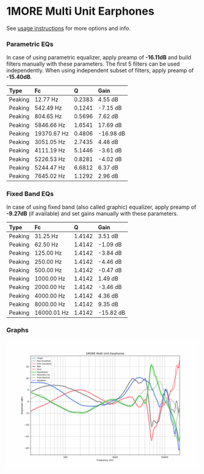 # 1MORE Multi Unit Earphones
See [usage instructions](https://github.com/jaakkopasanen/AutoEq#usage) for more options and info.

### Parametric EQs
In case of using parametric equalizer, apply preamp of **-16.11dB** and build filters manually
with these parameters. The first 5 filters can be used independently.
When using independent subset of filters, apply preamp of **-15.40dB**.

| Type    | Fc          |      Q | Gain      |
|:--------|:------------|:-------|:----------|
| Peaking | 12.77 Hz    | 0.2383 | 4.55 dB   |
| Peaking | 542.49 Hz   | 0.1241 | -7.15 dB  |
| Peaking | 804.65 Hz   | 0.5696 | 7.62 dB   |
| Peaking | 5846.66 Hz  | 1.6541 | 17.69 dB  |
| Peaking | 19370.67 Hz | 0.4806 | -16.98 dB |
| Peaking | 3051.05 Hz  | 2.7435 | 4.48 dB   |
| Peaking | 4111.19 Hz  | 5.1446 | -3.61 dB  |
| Peaking | 5226.53 Hz  | 0.8281 | -4.02 dB  |
| Peaking | 5244.47 Hz  | 6.6812 | 6.37 dB   |
| Peaking | 7645.02 Hz  | 1.1292 | 2.96 dB   |

### Fixed Band EQs
In case of using fixed band (also called graphic) equalizer, apply preamp of **-9.27dB**
(if available) and set gains manually with these parameters.

| Type    | Fc          |      Q | Gain      |
|:--------|:------------|:-------|:----------|
| Peaking | 31.25 Hz    | 1.4142 | 3.51 dB   |
| Peaking | 62.50 Hz    | 1.4142 | -1.09 dB  |
| Peaking | 125.00 Hz   | 1.4142 | -3.84 dB  |
| Peaking | 250.00 Hz   | 1.4142 | -4.46 dB  |
| Peaking | 500.00 Hz   | 1.4142 | -0.47 dB  |
| Peaking | 1000.00 Hz  | 1.4142 | 1.49 dB   |
| Peaking | 2000.00 Hz  | 1.4142 | -3.46 dB  |
| Peaking | 4000.00 Hz  | 1.4142 | 4.36 dB   |
| Peaking | 8000.00 Hz  | 1.4142 | 9.35 dB   |
| Peaking | 16000.01 Hz | 1.4142 | -15.82 dB |

### Graphs
![](./1MORE%20Multi%20Unit%20Earphones.png)